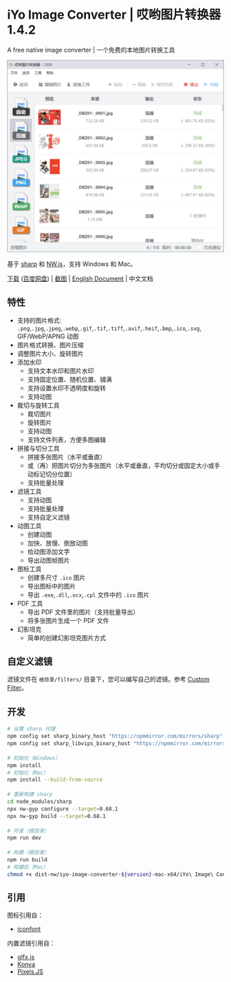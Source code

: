 # iYo Image Converter | 哎哟图片转换器 1.4.2

A free native image converter | 一个免费的本地图片转换工具

<img src="screenshots/zh_convert.jpg" width="600" />

基于 [sharp](https://sharp.pixelplumbing.com/) 和 [NW.js](https://nwjs.io/)，支持 Windows 和 Mac。

[下载](https://github.com/ssnangua/iyo-image-converter/releases) ([百度网盘](https://pan.baidu.com/s/1XEFhLGZqRHW9s8pIFULNZQ?pwd=nrlc)) | [截图](screenshots/zh.md) | [English Document](README.md) | 中文文档

## 特性

- 支持的图片格式: `.png`,`.jpg`,`.jpeg`,`.webp`,`.gif`,`.tif`,`.tiff`,`.avif`,`.heif`,`.bmp`,`.ico`,`.svg`, GIF/WebP/APNG 动图
- 图片格式转换、图片压缩
- 调整图片大小、旋转图片
- 添加水印
  - 支持文本水印和图片水印
  - 支持固定位置、随机位置、铺满
  - 支持设置水印不透明度和旋转
  - 支持动图
- 裁切与旋转工具
  - 裁切图片
  - 旋转图片
  - 支持动图
  - 支持文件列表，方便多图编辑
- 拼接与切分工具
  - 拼接多张图片（水平或垂直）
  - 或（再）把图片切分为多张图片（水平或垂直，平均切分或固定大小或手动标记切分位置）
  - 支持批量处理
- 滤镜工具
  - 支持动图
  - 支持批量处理
  - 支持自定义滤镜
- 动图工具
  - 创建动图
  - 加快、放慢、倒放动图
  - 给动图添加文字
  - 导出动图帧图片
- 图标工具
  - 创建多尺寸 `.ico` 图片
  - 导出图标中的图片
  - 导出 `.exe`,`.dll`,`.ocx`,`.cpl` 文件中的 `.ico` 图片
- PDF 工具
  - 导出 PDF 文件里的图片（支持批量导出）
  - 将多张图片生成一个 PDF 文件
- 幻影坦克
  - 简单的创建幻影坦克图片方式

## 自定义滤镜

滤镜文件在 `根目录/filters/` 目录下，您可以编写自己的滤镜。参考 [Custom Filter](./Custom-Filter.md)。

## 开发

```bash
# 设置 sharp 代理
npm config set sharp_binary_host "https://npmmirror.com/mirrors/sharp"
npm config set sharp_libvips_binary_host "https://npmmirror.com/mirrors/sharp-libvips"

# 初始化（Windows）
npm install
# 初始化（Mac）
npm install --build-from-source

# 重新构建 sharp
cd node_modules/sharp
npx nw-gyp configure --target=0.68.1
npx nw-gyp build --target=0.68.1

# 开发（根目录）
npm run dev

# 构建（根目录）
npm run build
# 构建后（Mac）
chmod +x dist-nw/iyo-image-converter-${version}-mac-x64/iYo\ Image\ Converter.app/Contents/Resources/app.nw/bin/*
```

## 引用

图标引用自：

- [iconfont](https://www.iconfont.cn/)

内置滤镜引用自：

- [glfx.js](https://github.com/evanw/glfx.js)
- [Konva](https://github.com/konvajs/konva)
- [Pixels.JS](https://github.com/silvia-odwyer/pixels.js)
